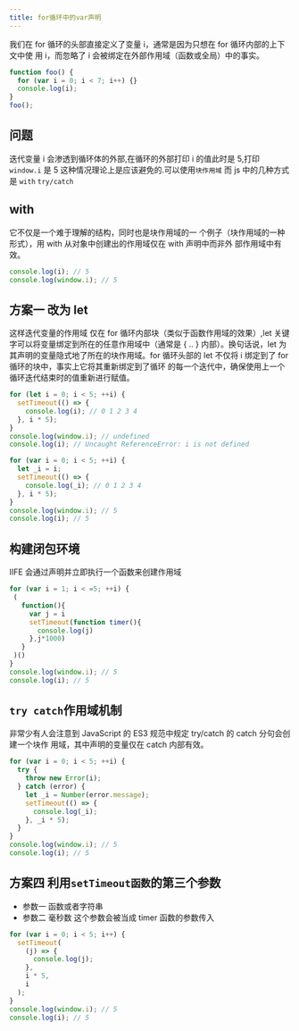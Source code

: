 ```yaml
---
title: for循环中的var声明
---
```


我们在 for 循环的头部直接定义了变量 i，通常是因为只想在 for 循环内部的上下文中使
用 i，而忽略了 i 会被绑定在外部作用域（函数或全局）中的事实。

```js
function foo() {
  for (var i = 0; i < 7; i++) {}
  console.log(i);
}
foo();
```

## 问题

迭代变量 i 会渗透到循环体的外部,在循环的外部打印 i 的值此时是 5,打印`window.i` 是 5 这种情况理论上是应该避免的.可以使用`块作用域` 而 js 中的几种方式是 `with` `try/catch`

## with

它不仅是一个难于理解的结构，同时也是块作用域的一
个例子（块作用域的一种形式），用 with 从对象中创建出的作用域仅在 with 声明中而非外
部作用域中有效。

```js
console.log(i); // 5
console.log(window.i); // 5
```

## 方案一 改为 let

这样迭代变量的作用域 仅在 for 循环内部块（类似于函数作用域的效果）,let 关键字可以将变量绑定到所在的任意作用域中（通常是 { .. } 内部）。换句话说，let
为其声明的变量隐式地了所在的块作用域。for 循环头部的 let 不仅将 i 绑定到了 for 循环的块中，事实上它将其重新绑定到了循环
的每一个迭代中，确保使用上一个循环迭代结束时的值重新进行赋值。

```js
for (let i = 0; i < 5; ++i) {
  setTimeout(() => {
    console.log(i); // 0 1 2 3 4
  }, i * 5);
}
console.log(window.i); // undefined
console.log(i); // Uncaught ReferenceError: i is not defined
```

```js
for (var i = 0; i < 5; ++i) {
  let _i = i;
  setTimeout(() => {
    console.log(_i); // 0 1 2 3 4
  }, i * 5);
}
console.log(window.i); // 5
console.log(i); // 5
```

## 构建闭包环境

IIFE 会通过声明并立即执行一个函数来创建作用域

```js
for (var i = 1; i < =5; ++i) {
 (
   function(){
     var j = i
     setTimeout(function timer(){
       console.log(j)
     },j*1000)
   }
 )()
}
console.log(window.i); // 5
console.log(i); // 5
```

## `try catch`作用域机制

非常少有人会注意到 JavaScript 的 ES3 规范中规定 try/catch 的 catch 分句会创建一个块作
用域，其中声明的变量仅在 catch 内部有效。

```js
for (var i = 0; i < 5; ++i) {
  try {
    throw new Error(i);
  } catch (error) {
    let _i = Number(error.message);
    setTimeout(() => {
      console.log(_i);
    }, _i * 5);
  }
}
console.log(window.i); // 5
console.log(i); // 5
```

## 方案四 利用`setTimeout函数`的第三个参数

- 参数一 函数或者字符串
- 参数二 毫秒数
  这个参数会被当成 timer 函数的参数传入

```js
for (var i = 0; i < 5; i++) {
  setTimeout(
    (j) => {
      console.log(j);
    },
    i * 5,
    i
  );
}
console.log(window.i); // 5
console.log(i); // 5
```
